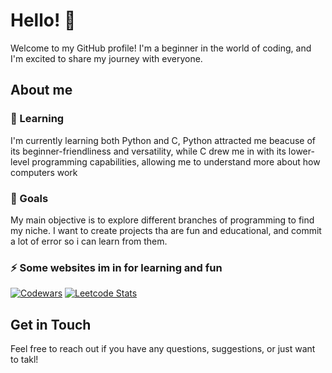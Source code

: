 # Hello! 👋

Welcome to my GitHub profile! I'm a beginner in the world of coding, and I'm excited to share my journey with everyone.

## About me

### 🌱 Learning
I'm currently learning both Python and C, Python attracted me beacuse of its beginner-friendliness and versatility, while C drew me in with its lower-level programming capabilities, allowing me to understand more about how computers work

### 🎯 Goals
My main objective is to explore different branches of programming to find my niche. I want to create projects tha are fun and educational, and commit a lot of error so i can learn from them.

### ⚡ Some websites im in for learning and fun

[![Codewars](https://github.r2v.ch/codewars?user=s4kunh3&stroke=%23BB432C)](https://www.codewars.com/users/s4kunh3)
[![Leetcode Stats](https://leetcard.jacoblin.cool/Sars_25)](https://leetcode.com/Sars_25)

## Get in Touch
Feel free to reach out if you have any questions, suggestions, or just want to takl!

<!--
**s4kunh3/s4kunh3** is a ✨ _special_ ✨ repository because its `README.md` (this file) appears on your GitHub profile.

Here are some ideas to get you started:

- 🔭 I’m currently working on ...
- 🌱 I’m currently learning ...
- 👯 I’m looking to collaborate on ...
- 🤔 I’m looking for help with ...
- 💬 Ask me about ...
- 📫 How to reach me: ...
- 😄 Pronouns: ...
- ⚡ Fun fact: ...
-->
